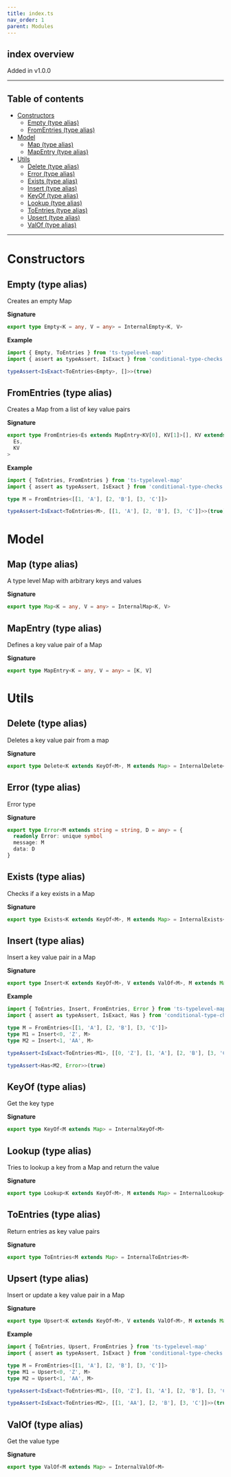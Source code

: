 ```yaml
---
title: index.ts
nav_order: 1
parent: Modules
---
```


## index overview

Added in v1.0.0

---

<h2 class="text-delta">Table of contents</h2>

- [Constructors](#constructors)
  - [Empty (type alias)](#empty-type-alias)
  - [FromEntries (type alias)](#fromentries-type-alias)
- [Model](#model)
  - [Map (type alias)](#map-type-alias)
  - [MapEntry (type alias)](#mapentry-type-alias)
- [Utils](#utils)
  - [Delete (type alias)](#delete-type-alias)
  - [Error (type alias)](#error-type-alias)
  - [Exists (type alias)](#exists-type-alias)
  - [Insert (type alias)](#insert-type-alias)
  - [KeyOf (type alias)](#keyof-type-alias)
  - [Lookup (type alias)](#lookup-type-alias)
  - [ToEntries (type alias)](#toentries-type-alias)
  - [Upsert (type alias)](#upsert-type-alias)
  - [ValOf (type alias)](#valof-type-alias)

---

# Constructors

## Empty (type alias)

Creates an empty Map

**Signature**

```ts
export type Empty<K = any, V = any> = InternalEmpty<K, V>
```

**Example**

```ts
import { Empty, ToEntries } from 'ts-typelevel-map'
import { assert as typeAssert, IsExact } from 'conditional-type-checks'

typeAssert<IsExact<ToEntries<Empty>, []>>(true)
```

## FromEntries (type alias)

Creates a Map from a list of key value pairs

**Signature**

```ts
export type FromEntries<Es extends MapEntry<KV[0], KV[1]>[], KV extends [any, any] = [any, any]> = InternalFromEntries<
  Es,
  KV
>
```

**Example**

```ts
import { ToEntries, FromEntries } from 'ts-typelevel-map'
import { assert as typeAssert, IsExact } from 'conditional-type-checks'

type M = FromEntries<[[1, 'A'], [2, 'B'], [3, 'C']]>

typeAssert<IsExact<ToEntries<M>, [[1, 'A'], [2, 'B'], [3, 'C']]>>(true)
```

# Model

## Map (type alias)

A type level Map with arbitrary keys and values

**Signature**

```ts
export type Map<K = any, V = any> = InternalMap<K, V>
```

## MapEntry (type alias)

Defines a key value pair of a Map

**Signature**

```ts
export type MapEntry<K = any, V = any> = [K, V]
```

# Utils

## Delete (type alias)

Deletes a key value pair from a map

**Signature**

```ts
export type Delete<K extends KeyOf<M>, M extends Map> = InternalDelete<K, M>
```

## Error (type alias)

Error type

**Signature**

```ts
export type Error<M extends string = string, D = any> = {
  readonly Error: unique symbol
  message: M
  data: D
}
```

## Exists (type alias)

Checks if a key exists in a Map

**Signature**

```ts
export type Exists<K extends KeyOf<M>, M extends Map> = InternalExists<K, M>
```

## Insert (type alias)

Insert a key value pair in a Map

**Signature**

```ts
export type Insert<K extends KeyOf<M>, V extends ValOf<M>, M extends Map> = InternalInsert<K, V, M>
```

**Example**

```ts
import { ToEntries, Insert, FromEntries, Error } from 'ts-typelevel-map'
import { assert as typeAssert, IsExact, Has } from 'conditional-type-checks'

type M = FromEntries<[[1, 'A'], [2, 'B'], [3, 'C']]>
type M1 = Insert<0, 'Z', M>
type M2 = Insert<1, 'AA', M>

typeAssert<IsExact<ToEntries<M1>, [[0, 'Z'], [1, 'A'], [2, 'B'], [3, 'C']]>>(true)

typeAssert<Has<M2, Error>>(true)
```

## KeyOf (type alias)

Get the key type

**Signature**

```ts
export type KeyOf<M extends Map> = InternalKeyOf<M>
```

## Lookup (type alias)

Tries to lookup a key from a Map and return the value

**Signature**

```ts
export type Lookup<K extends KeyOf<M>, M extends Map> = InternalLookup<K, M>
```

## ToEntries (type alias)

Return entries as key value pairs

**Signature**

```ts
export type ToEntries<M extends Map> = InternalToEntries<M>
```

## Upsert (type alias)

Insert or update a key value pair in a Map

**Signature**

```ts
export type Upsert<K extends KeyOf<M>, V extends ValOf<M>, M extends Map> = InternalUpsert<K, V, M>
```

**Example**

```ts
import { ToEntries, Upsert, FromEntries } from 'ts-typelevel-map'
import { assert as typeAssert, IsExact } from 'conditional-type-checks'

type M = FromEntries<[[1, 'A'], [2, 'B'], [3, 'C']]>
type M1 = Upsert<0, 'Z', M>
type M2 = Upsert<1, 'AA', M>

typeAssert<IsExact<ToEntries<M1>, [[0, 'Z'], [1, 'A'], [2, 'B'], [3, 'C']]>>(true)

typeAssert<IsExact<ToEntries<M2>, [[1, 'AA'], [2, 'B'], [3, 'C']]>>(true)
```

## ValOf (type alias)

Get the value type

**Signature**

```ts
export type ValOf<M extends Map> = InternalValOf<M>
```
